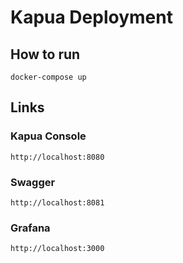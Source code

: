 # Kapua Deployment

## How to run
```
docker-compose up
```

## Links

### Kapua Console
```
http://localhost:8080
```

### Swagger
```
http://localhost:8081
```

### Grafana
```
http://localhost:3000
```

